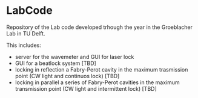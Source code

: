 # LabCode
Repository of the Lab code developed trhough the year in the Groeblacher Lab in TU Delft.

This includes:
  - server for the wavemeter and GUI for laser lock
  - GUI for a beatlock system  [TBD]
  - locking in reflection a Fabry-Perot cavity in the maximum trasmission point (CW light and continuos lock)  [TBD]
  - locking in parallel a series of Fabry-Perot cavities in the maximum transmission point (CW light and intermittent lock)   [TBD]
